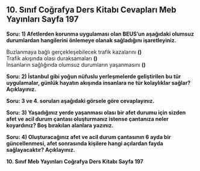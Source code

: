 ## 10. Sınıf Coğrafya Ders Kitabı Cevapları Meb Yayınları Sayfa 197

**Soru: 1) Afetlerden korunma uygulaması olan BEUS’un aşağıdaki olumsuz durumlardan hangilerini önlemeye olanak sağladığını işaretleyiniz.**

Buzlanmaya bağlı gerçekleşebilecek trafik kazalarını **()**  
 Trafik akışında olası duraksamaları **()**  
 İnsanların sağlığında olumsuz durumların yaşanmasını **()**

**Soru: 2) İstanbul gibi yoğun nüfuslu yerleşmelerde geliştirilen bu tür uygulamalar, günlük hayatın akışında insanlara ne tür kolaylıklar sağlar? Açıklayınız.**

**Soru: 3 ve 4. soruları aşağıdaki görsele göre cevaplayınız.**

**Soru: 3) Yaşadığınız yerde yaşanması olası bir afet durumu için sizden afet ve acil durum çantası oluşturmanız istense çantanıza neler koyardınız? Boş bırakılan alanlara yazınız.**

**Soru: 4) Oluşturacağınız afet ve acil durum çantasının 6 ayda bir güncellenmesi, afet sonrasında kişilere hangi açılardan fayda sağlayacaktır? Açıklayınız.**

**10. Sınıf Meb Yayınları Coğrafya Ders Kitabı Sayfa 197**